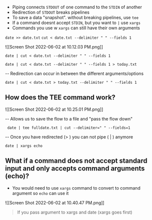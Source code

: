 - Piping connects `STDOUT` of one command to the `STDIN` of another
- Redirection of `STDOUT` breaks pipelines
- To save a data "snapshot". without breaking pipelines, use `tee`
- If a command doesnt accept `STDIN`, but you want to `|` use `xargs`
- Commands you use w `xargs` can still have their own arguments

`date >> date.txt`
`cut < date.txt --delimiter " " --fields 1`

![[Screen Shot 2022-06-02 at 10.12.03 PM.png]]

`date | cut < date.txt --delimiter " " --fields 1`

`date | cut < date.txt --delimiter " " --fields 1 > today.txt`

-- Redirection can occur in between the different arguments/options

`date | cut < date.txt > today.txt --delimiter " " --fields 1`

## How does the TEE command work?

![[Screen Shot 2022-06-02 at 10.25.01 PM.png]]

-- Allows us to save the flow to a file and "pass the flow down"

` date | tee fulldate.txt | cut --delimiter=" " --fields=1`

-- Once you have redirected (> ) you can not pipe ( | ) anymore

`date | xargs echo`

## What if a command does not accept standard input and only accepts command arguments (echo)?

- You would need to use `xargs` command to convert to command argument so `echo` can use it

![[Screen Shot 2022-06-02 at 10.40.47 PM.png]]

> If you pass argument to xargs and date (xargs goes first)

